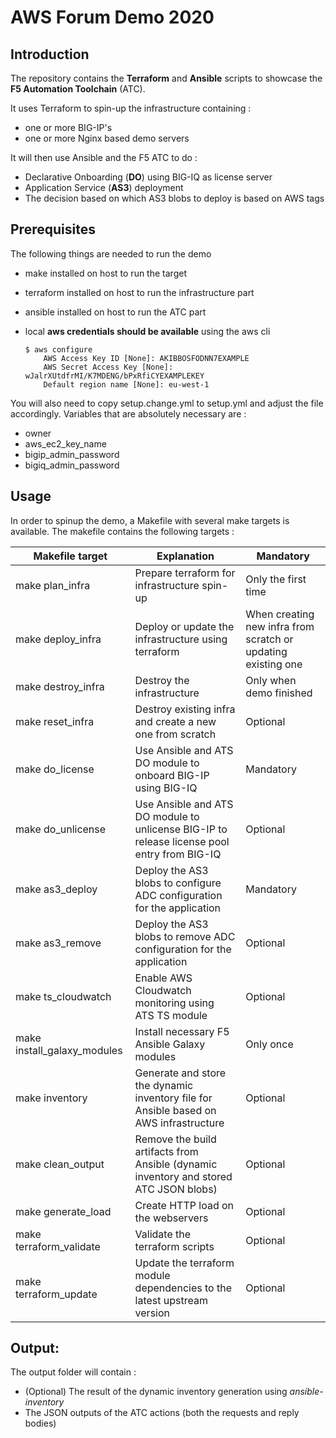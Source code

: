 # AWS Forum Demo 2020

## Introduction

The repository contains the **Terraform** and **Ansible** scripts to showcase the **F5 Automation Toolchain** (ATC).

It uses Terraform to spin-up the infrastructure containing :
 - one or more BIG-IP's
 - one or more Nginx based demo servers

It will then use Ansible and the F5 ATC to do :
 - Declarative Onboarding (**DO**) using BIG-IQ as license server
 - Application Service (**AS3**) deployment
 - The decision based on which AS3 blobs to deploy is based on AWS tags

## Prerequisites

The following things are needed to run the demo
 - make installed on host to run the target
 - terraform installed on host to run the infrastructure part
 - ansible installed on host to run the ATC part
 - local **aws credentials should be available** using the aws cli

    ```
    $ aws configure
        AWS Access Key ID [None]: AKIBBOSFODNN7EXAMPLE
        AWS Secret Access Key [None]: wJalrXUtdfrMI/K7MDENG/bPxRfiCYEXAMPLEKEY
        Default region name [None]: eu-west-1
    ```


You will also need to copy setup.change.yml to setup.yml and adjust the file accordingly. Variables that are absolutely necessary are :
 - owner
 - aws_ec2_key_name
 - bigip_admin_password
 - bigiq_admin_password


## Usage

In order to spinup the demo, a Makefile with several make targets is available. The makefile contains the following targets :

| Makefile target | Explanation | Mandatory |
|-----------------|-------------|-----------|
| make plan_infra | Prepare terraform for infrastructure spin-up | Only the first time |
| make deploy_infra | Deploy or update the infrastructure using terraform | When creating new infra from scratch or updating existing one |
| make destroy_infra | Destroy the infrastructure | Only when demo finished |
| make reset_infra | Destroy existing infra and create a new one from scratch | Optional |
| make do_license | Use Ansible and ATS DO module to onboard BIG-IP using BIG-IQ | Mandatory |
| make do_unlicense | Use Ansible and ATS DO module to unlicense BIG-IP to release license pool entry from BIG-IQ  | Optional |
| make as3_deploy | Deploy the AS3 blobs to configure ADC configuration for the application | Mandatory |
| make as3_remove | Deploy the AS3 blobs to remove ADC configuration for the application | Optional |
| make ts_cloudwatch | Enable AWS Cloudwatch monitoring using ATS TS module | Optional |
| make install_galaxy_modules | Install necessary F5 Ansible Galaxy modules | Only once |
| make inventory | Generate and store the dynamic inventory file for Ansible based on AWS infrastructure | Optional |
| make clean_output | Remove the build artifacts from Ansible (dynamic inventory and stored ATC JSON blobs) | Optional |
| make generate_load | Create HTTP load on the webservers | Optional |
| make terraform_validate | Validate the terraform scripts | Optional |
| make terraform_update | Update the terraform module dependencies to the latest upstream version | Optional |

## Output:

The output folder will contain :
 - (Optional) The result of the dynamic inventory generation using *ansible-inventory*
 -  The JSON outputs of the ATC actions (both the requests and reply bodies)

